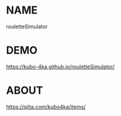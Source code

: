 # NAME
rouletteSimulator

# DEMO
https://kubo-4ka.github.io/rouletteSimulator/

# ABOUT
https://qiita.com/kubo4ka/items/

